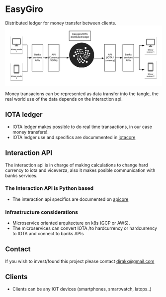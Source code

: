 # EasyGiro

Distributed ledger for money transfer between clients. 
<img src="./EasyGiro.png">


Money transacions can be represented as data transfer into the tangle,
the real world use of the data depends on the interaction api. 

## IOTA ledger

* IOTA ledger makes possible to do real time transactions, 
in our case money transfers!.  
* IOTA ledger use and specifics are docummented in [iotacore](/iotacore/README.md)

## Interaction API

The interaction api is in charge of making calculations to change hard currency to 
iota and viceverza, also it makes posible communication with banks services.  

### The Interaction API is Python based

* The interaction api specifics are documented on  [apicore](/apicore/README.md)

### Infrastructure considerations 

* Microservice oriented arquitecture on k8s (GCP or AWS).
* The microservices can convert IOTA /to hardcurrency or hardcurrency to IOTA 
and connect to banks APIs

## Contact

If you wish to invest/found this project please contact dirakx@gmail.com

## Clients
* Clients can be any IOT devices (smartphones, smartwatch, latops..)  

